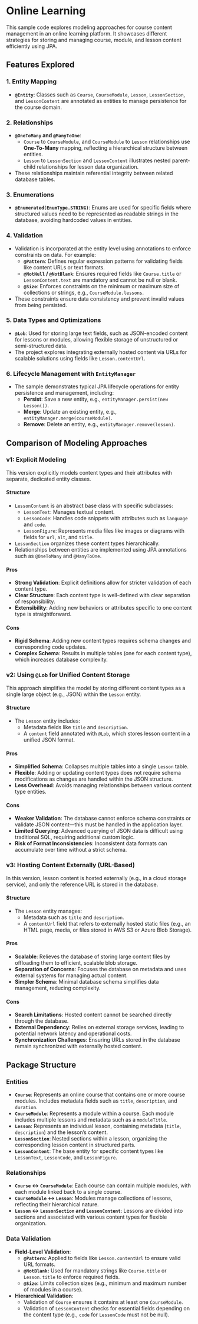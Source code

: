 # Online Learning

This sample code explores modeling approaches for course content management in an online learning platform. It showcases
different strategies for storing and managing course, module, and lesson content efficiently using JPA.

## Features Explored

### 1. Entity Mapping

- **`@Entity`**: Classes such as `Course`, `CourseModule`, `Lesson`, `LessonSection`, and `LessonContent` are annotated
  as entities to manage persistence for the course domain.

### 2. Relationships

- **`@OneToMany` and `@ManyToOne`**:
    - `Course` to `CourseModule`, and `CourseModule` to `Lesson` relationships use **One-To-Many** mapping, reflecting a
      hierarchical structure between entities.
    - `Lesson` to `LessonSection` and `LessonContent` illustrates nested parent-child relationships for lesson data
      organization.
- These relationships maintain referential integrity between related database tables.

### 3. Enumerations

- **`@Enumerated(EnumType.STRING)`**: Enums are used for specific fields where structured values need to be represented
  as readable strings in the database, avoiding hardcoded values in entities.

### 4. Validation

- Validation is incorporated at the entity level using annotations to enforce constraints on data. For example:
    - **`@Pattern`**: Defines regular expression patterns for validating fields like content URLs or text formats.
    - **`@NotNull` / `@NotBlank`**: Ensures required fields like `Course.title` or `LessonContent.text` are mandatory
      and cannot be null or blank.
    - **`@Size`**: Enforces constraints on the minimum or maximum size of collections or strings, e.g.,
      `CourseModule.lessons`.
- These constraints ensure data consistency and prevent invalid values from being persisted.

### 5. Data Types and Optimizations

- **`@Lob`**: Used for storing large text fields, such as JSON-encoded content for lessons or modules, allowing flexible
  storage of unstructured or semi-structured data.
- The project explores integrating externally hosted content via URLs for scalable solutions using fields like
  `Lesson.contentUrl`.

### 6. Lifecycle Management with `EntityManager`

- The sample demonstrates typical JPA lifecycle operations for entity persistence and management, including:
    - **Persist**: Save a new entity, e.g., `entityManager.persist(new Lesson())`.
    - **Merge**: Update an existing entity, e.g., `entityManager.merge(courseModule)`.
    - **Remove**: Delete an entity, e.g., `entityManager.remove(lesson)`.

## Comparison of Modeling Approaches

### v1: Explicit Modeling

This version explicitly models content types and their attributes with separate, dedicated entity classes.

#### Structure

- `LessonContent` is an abstract base class with specific subclasses:
    - `LessonText`: Manages textual content.
    - `LessonCode`: Handles code snippets with attributes such as `language` and `code`.
    - `LessonFigure`: Represents media files like images or diagrams with fields for `url`, `alt`, and `title`.
- `LessonSection` organizes these content types hierarchically.
- Relationships between entities are implemented using JPA annotations such as `@OneToMany` and `@ManyToOne`.

#### Pros

- **Strong Validation**: Explicit definitions allow for stricter validation of each content type.
- **Clear Structure**: Each content type is well-defined with clear separation of responsibility.
- **Extensibility**: Adding new behaviors or attributes specific to one content type is straightforward.

#### Cons

- **Rigid Schema**: Adding new content types requires schema changes and corresponding code updates.
- **Complex Schema**: Results in multiple tables (one for each content type), which increases database complexity.

### v2: Using `@Lob` for Unified Content Storage

This approach simplifies the model by storing different content types as a single large object (e.g., JSON) within the
`Lesson` entity.

#### Structure

- The `Lesson` entity includes:
    - Metadata fields like `title` and `description`.
    - A `content` field annotated with `@Lob`, which stores lesson content in a unified JSON format.

#### Pros

- **Simplified Schema**: Collapses multiple tables into a single `Lesson` table.
- **Flexible**: Adding or updating content types does not require schema modifications as changes are handled within the
  JSON structure.
- **Less Overhead**: Avoids managing relationships between various content type entities.

#### Cons

- **Weaker Validation**: The database cannot enforce schema constraints or validate JSON content—this must be handled in
  the application layer.
- **Limited Querying**: Advanced querying of JSON data is difficult using traditional SQL, requiring additional custom
  logic.
- **Risk of Format Inconsistencies**: Inconsistent data formats can accumulate over time without a strict schema.

### v3: Hosting Content Externally (URL-Based)

In this version, lesson content is hosted externally (e.g., in a cloud storage service), and only the reference URL is
stored in the database.

#### Structure

- The `Lesson` entity manages:
    - Metadata such as `title` and `description`.
    - A `contentUrl` field that refers to externally hosted static files (e.g., an HTML page, media, or files stored in
      AWS S3 or Azure Blob Storage).

#### Pros

- **Scalable**: Relieves the database of storing large content files by offloading them to efficient, scalable blob
  storage.
- **Separation of Concerns**: Focuses the database on metadata and uses external systems for managing actual content.
- **Simpler Schema**: Minimal database schema simplifies data management, reducing complexity.

#### Cons

- **Search Limitations**: Hosted content cannot be searched directly through the database.
- **External Dependency**: Relies on external storage services, leading to potential network latency and operational
  costs.
- **Synchronization Challenges**: Ensuring URLs stored in the database remain synchronized with externally hosted
  content.

## Package Structure

### Entities

- **`Course`**: Represents an online course that contains one or more course modules. Includes metadata fields such as
  `title`, `description`, and `duration`.
- **`CourseModule`**: Represents a module within a course. Each module includes multiple lessons and metadata such as a
  `moduleTitle`.
- **`Lesson`**: Represents an individual lesson, containing metadata (`title`, `description`) and the lesson’s content.
- **`LessonSection`**: Nested sections within a lesson, organizing the corresponding lesson content in structured parts.
- **`LessonContent`**: The base entity for specific content types like `LessonText`, `LessonCode`, and `LessonFigure`.

### Relationships

- **`Course` ↔ `CourseModule`**: Each course can contain multiple modules, with each module linked back to a single
  course.
- **`CourseModule` ↔ `Lesson`**: Modules manage collections of lessons, reflecting their hierarchical nature.
- **`Lesson` ↔ `LessonSection` and `LessonContent`**: Lessons are divided into sections and associated with various
  content types for flexible organization.

### Data Validation

- **Field-Level Validation**:
    - **`@Pattern`:** Applied to fields like `Lesson.contentUrl` to ensure valid URL formats.
    - **`@NotBlank`:** Used for mandatory strings like `Course.title` or `Lesson.title` to enforce required fields.
    - **`@Size`:** Limits collection sizes (e.g., minimum and maximum number of modules in a course).
- **Hierarchical Validation**:
    - Validation of `Course` ensures it contains at least one `CourseModule`.
    - Validation of `LessonContent` checks for essential fields depending on the content type (e.g., `code` for
      `LessonCode` must not be null).